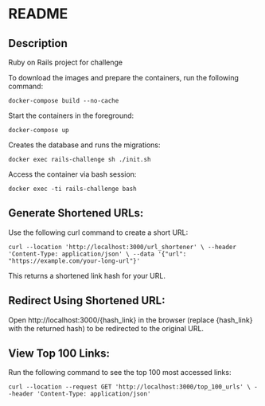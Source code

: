 # README

## Description

Ruby on Rails project for challenge


To download the images and prepare the containers, run the following command:

`docker-compose build --no-cache`

Start the containers in the foreground:

`docker-compose up` 

Creates the database and runs the migrations:

`docker exec rails-challenge sh ./init.sh`


Access the container via bash session:

`docker exec -ti rails-challenge bash`

## Generate Shortened URLs:

Use the following curl command to create a short URL:

`curl --location 'http://localhost:3000/url_shortener' \
--header 'Content-Type: application/json' \
--data '{"url": "https://example.com/your-long-url"}'`


This returns a shortened link hash for your URL.

## Redirect Using Shortened URL:

Open http://localhost:3000/{hash_link} in the browser (replace {hash_link} with the returned hash) to be redirected to the original URL.

## View Top 100 Links:

Run the following command to see the top 100 most accessed links:

`curl --location --request GET 'http://localhost:3000/top_100_urls' \
--header 'Content-Type: application/json'`



